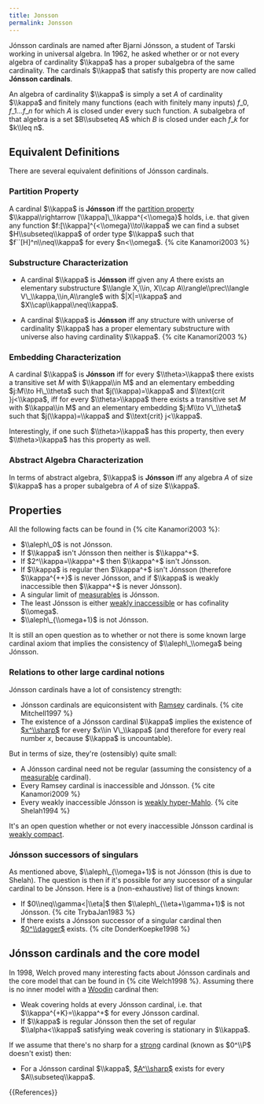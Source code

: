 ```yaml
---
title: Jonsson
permalink: Jonsson
---
```


Jónsson cardinals are named after Bjarni Jónsson, a student of Tarski working in universal algebra. In 1962, he asked whether or or not every algebra of cardinality $\\kappa$ has a proper subalgebra of the same cardinality. The cardinals $\\kappa$ that satisfy this property are now called **Jónsson cardinals**.

An algebra of cardinality $\\kappa$ is simply a set $A$ of cardinality $\\kappa$ and finitely many functions (each with finitely many inputs) $f\_0,f\_1...f\_n$ for which $A$ is closed under every such function. A subalgebra of that algebra is a set $B\\subseteq A$ which $B$ is closed under each $f\_k$ for $k\\leq n$.

## Equivalent Definitions

There are several equivalent definitions of Jónsson cardinals.

### Partition Property
A cardinal $\\kappa$ is **Jónsson** iff the [partition property](Partition_property "Partition property") $\\kappa\\rightarrow [\\kappa]\_\\kappa^{<\\omega}$ holds, i.e. that given any function $f:[\\kappa]^{<\\omega}\\to\\kappa$ we can find a subset $H\\subseteq\\kappa$ of order type $\\kappa$ such that $f``[H]^n\\neq\\kappa$ for every $n<\\omega$. {% cite Kanamori2003 %}

### Substructure Characterization
-   A cardinal $\\kappa$ is **Jónsson** iff given any $A$ there exists an elementary substructure $\\langle X,\\in, X\\cap A\\rangle\\prec\\langle V\_\\kappa,\\in,A\\rangle$ with $|X|=\\kappa$ and $X\\cap\\kappa\\neq\\kappa$.

-   A cardinal $\\kappa$ is **Jónsson** iff any structure with universe of cardinality $\\kappa$ has a proper elementary substructure with universe also having cardinality $\\kappa$. {% cite Kanamori2003 %}

### Embedding Characterization
A cardinal $\\kappa$ is **Jónsson** iff for every $\\theta>\\kappa$ there exists a transitive set $M$ with $\\kappa\\in M$ and an elementary embedding $j:M\\to H\_\\theta$ such that $j(\\kappa)=\\kappa$ and $\\text{crit }j<\\kappa$, iff for every $\\theta>\\kappa$ there exists a transitive set $M$ with $\\kappa\\in M$ and an elementary embedding $j:M\\to V\_\\theta$ such that $j(\\kappa)=\\kappa$ and $\\text{crit} j<\\kappa$.

Interestingly, if one such $\\theta>\\kappa$ has this property, then every $\\theta>\\kappa$ has this property as well.

### Abstract Algebra Characterization

In terms of abstract algebra, $\\kappa$ is **Jónsson** iff any algebra $A$ of size $\\kappa$ has a proper subalgebra of $A$ of size $\\kappa$.

## Properties

All the following facts can be found in {% cite Kanamori2003 %}:

-    $\\aleph\_0$ is not Jónsson.
-    If $\\kappa$ isn't Jónsson then neither is $\\kappa^+$.
-    If $2^\\kappa=\\kappa^+$ then $\\kappa^+$ isn't Jónsson.
-    If $\\kappa$ is regular then $\\kappa^+$ isn't Jónsson (therefore $\\kappa^{++}$ is never Jónsson, and if $\\kappa$ is weakly inaccessible then $\\kappa^+$ is never Jónsson).
-    A singular limit of [measurables](Measurable "Measurable") is Jónsson.
-    The least Jónsson is either [weakly inaccessible](Inaccessible "Inaccessible") or has cofinality $\\omega$.
-    $\\aleph\_{\\omega+1}$ is not Jónsson.

It is still an open question as to whether or not there is some known large cardinal axiom that implies the consistency of $\\aleph\_\\omega$ being Jónsson.

### Relations to other large cardinal notions

Jónsson cardinals have a lot of consistency strength:
-    Jónsson cardinals are equiconsistent with [Ramsey](Ramsey "Ramsey") cardinals. {% cite Mitchell1997 %}
-    The existence of a Jónsson cardinal $\\kappa$ implies the existence of [$x^\\sharp$](Zero_sharp "Zero sharp") for every $x\\in V\_\\kappa$ (and therefore for every real number $x$, because $\\kappa$ is uncountable).

But in terms of size, they're (ostensibly) quite small:
-    A Jónsson cardinal need not be regular (assuming the consistency of a [measurable](Measurable "Measurable") cardinal).
-    Every Ramsey cardinal is inaccessible and Jónsson. {% cite Kanamori2009 %}
-    Every weakly inaccessible Jónsson is [weakly hyper-Mahlo](Mahlo "Mahlo"). {% cite Shelah1994 %}

It's an open question whether or not every inaccessible Jónsson cardinal is [weakly compact](Weakly_compact "Weakly compact").

### Jónsson successors of singulars

As mentioned above, $\\aleph\_{\\omega+1}$ is not Jónsson (this is due to Shelah). The question is then if it's possible for any successor of a singular cardinal to be Jónsson. Here is a (non-exhaustive) list of things known:
-    If $0\\neq\\gamma<|\\eta|$ then $\\aleph\_{\\eta+\\gamma+1}$ is not Jónsson. {% cite TrybaJan1983 %}
-    If there exists a Jónsson successor of a singular cardinal then [$0^\\dagger$](Zero_dagger "Zero dagger") exists. {% cite DonderKoepke1998 %}

## Jónsson cardinals and the core model

In 1998, Welch proved many interesting facts about Jónsson cardinals and the core model that can be found in {% cite Welch1998 %}.
Assuming there is no inner model with a [Woodin](Woodin "Woodin") cardinal then:
-    Weak covering holds at every Jónsson cardinal, i.e. that $\\kappa^{+K}=\\kappa^+$ for every Jónsson cardinal.
-    If $\\kappa$ is regular Jónsson then the set of regular $\\alpha<\\kappa$ satisfying weak covering is stationary in $\\kappa$.

If we assume that there's no sharp for a [strong](Strong "Strong") cardinal (known as $0^\\P$ doesn't exist) then:
-    For a Jónsson cardinal $\\kappa$, [$A^\\sharp$](Zero_sharp "Zero sharp") exists for every $A\\subseteq\\kappa$.

{{References}}